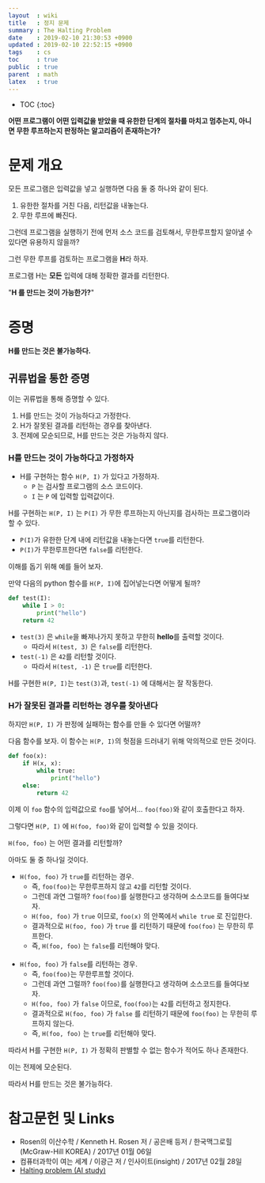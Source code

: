 ```yaml
---
layout  : wiki
title   : 정지 문제
summary : The Halting Problem
date    : 2019-02-10 21:30:53 +0900
updated : 2019-02-10 22:52:15 +0900
tags    : cs
toc     : true
public  : true
parent  : math
latex   : true
---
```

* TOC
{:toc}

**어떤 프로그램이 어떤 입력값을 받았을 때 유한한 단계의 절차를 마치고 멈추는지, 아니면 무한 루프하는지 판정하는 알고리즘이 존재하는가?**

# 문제 개요

모든 프로그램은 입력값을 넣고 실행하면 다음 둘 중 하나와 같이 된다.

1. 유한한 절차를 거친 다음, 리턴값을 내놓는다.
2. 무한 루프에 빠진다.

그런데 프로그램을 실행하기 전에 먼저 소스 코드를 검토해서, 무한루프할지 알아낼 수 있다면 유용하지 않을까?

그런 무한 루프를 검토하는 프로그램을 **H**라 하자.

프로그램 H는 **모든** 입력에 대해 정확한 결과를 리턴한다.

"**H 를 만드는 것이 가능한가?**"

# 증명

**H를 만드는 것은 불가능하다.**

## 귀류법을 통한 증명

이는 귀류법을 통해 증명할 수 있다.

1. H를 만드는 것이 가능하다고 가정한다.
2. H가 잘못된 결과를 리턴하는 경우를 찾아낸다.
3. 전제에 모순되므로, H를 만드는 것은 가능하지 않다.

### H를 만드는 것이 가능하다고 가정하자

* H를 구현하는 함수 `H(P, I)` 가 있다고 가정하자.
    * `P` 는 검사할 프로그램의 소스 코드이다.
    * `I` 는 `P` 에 입력할 입력값이다.

H를 구현하는 `H(P, I)` 는 `P(I)` 가 무한 루프하는지 아닌지를 검사하는 프로그램이라 할 수 있다.

* `P(I)`가 유한한 단계 내에 리턴값을 내놓는다면 `true`를 리턴한다.
* `P(I)`가 무한루프한다면 `false`를 리턴한다.

이해를 돕기 위해 예를 들어 보자.

만약 다음의 python 함수를 `H(P, I)`에 집어넣는다면 어떻게 될까?

```python
def test(I):
    while I > 0:
        print("hello")
    return 42
```

* `test(3)` 은 `while`을 빠져나가지 못하고 무한히 **hello**를 출력할 것이다.
    * 따라서 `H(test, 3)` 은 `false`를 리턴한다.
* `test(-1)` 은 `42`를 리턴할 것이다.
    * 따라서 `H(test, -1)` 은 `true`를 리턴한다.

H를 구현한 `H(P, I)`는 `test(3)`과, `test(-1)` 에 대해서는 잘 작동한다.

### H가 잘못된 결과를 리턴하는 경우를 찾아낸다

하지만 `H(P, I)` 가 판정에 실패하는 함수를 만들 수 있다면 어떨까?

다음 함수를 보자. 이 함수는 `H(P, I)`의 헛점을 드러내기 위해 악의적으로 만든 것이다.

```python
def foo(x):
    if H(x, x):
        while true:
            print("hello")
    else:
        return 42
```

이제 이 `foo` 함수의 입력값으로 `foo`를 넣어서... `foo(foo)`와 같이 호출한다고 하자.

그렇다면 `H(P, I)` 에 `H(foo, foo)`와 같이 입력할 수 있을 것이다.

`H(foo, foo)` 는 어떤 결과를 리턴할까?

아마도 둘 중 하나일 것이다.

* `H(foo, foo)` 가 `true`를 리턴하는 경우.
    * 즉, `foo(foo)`는 무한루프하지 않고 `42`를 리턴할 것이다.
    * 그런데 과연 그럴까? `foo(foo)`를 실행한다고 생각하며 소스코드를 들여다보자.
    * `H(foo, foo)` 가 `true` 이므로, `foo(x)` 의 안쪽에서 `while true` 로 진입한다.
    * 결과적으로 `H(foo, foo)` 가 `true` 를 리턴하기 때문에 `foo(foo)` 는 무한히 루프한다.
    * 즉, `H(foo, foo)` 는 `false`를 리턴해야 맞다.
<br/><br/>
* `H(foo, foo)` 가 `false`를 리턴하는 경우.
    * 즉, `foo(foo)`는 무한루프할 것이다.
    * 그런데 과연 그럴까? `foo(foo)`를 실행한다고 생각하며 소스코드를 들여다보자.
    * `H(foo, foo)` 가 `false` 이므로, `foo(foo)`는 `42`를 리턴하고 정지한다.
    * 결과적으로 `H(foo, foo)` 가 `false` 를 리턴하기 때문에 `foo(foo)` 는 무한히 루프하지 않는다.
    * 즉, `H(foo, foo)` 는 `true`를 리턴해야 맞다.

따라서 H를 구현한 `H(P, I)` 가 정확히 판별할 수 없는 함수가 적어도 하나 존재한다.

이는 전제에 모순된다.

따라서 H를 만드는 것은 불가능하다.

# 참고문헌 및 Links

* Rosen의 이산수학 / Kenneth H. Rosen 저 / 공은배 등저 / 한국맥그로힐(McGraw-Hill KOREA) / 2017년 01월 06일
* 컴퓨터과학이 여는 세계 / 이광근 저 / 인사이트(insight) / 2017년 02월 28일
* [Halting  problem (AI study)](http://www.aistudy.co.kr/computer/halting_problem.htm )

